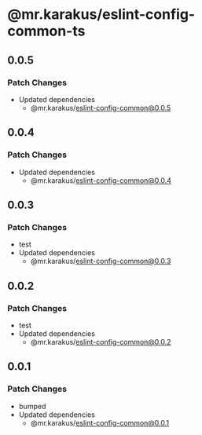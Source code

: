 # @mr.karakus/eslint-config-common-ts

## 0.0.5

### Patch Changes

- Updated dependencies
  - @mr.karakus/eslint-config-common@0.0.5

## 0.0.4

### Patch Changes

- Updated dependencies
  - @mr.karakus/eslint-config-common@0.0.4

## 0.0.3

### Patch Changes

- test
- Updated dependencies
  - @mr.karakus/eslint-config-common@0.0.3

## 0.0.2

### Patch Changes

- test
- Updated dependencies
  - @mr.karakus/eslint-config-common@0.0.2

## 0.0.1

### Patch Changes

- bumped
- Updated dependencies
  - @mr.karakus/eslint-config-common@0.0.1
